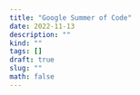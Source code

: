 ```yaml
---
title: "Google Summer of Code"
date: 2022-11-13
description: ""
kind: ""
tags: []
draft: true
slug: ""
math: false
---
```

